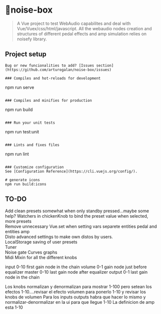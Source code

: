 # 🎸noise-box
> A Vue project to test WebAudio capabilites and deal with Vue/Vuex/css/html/javascript.
All the webaudio nodes creation and structures of different pedal effects and amp simulation relies on noisefy library.

## Project setup
```
Bug or new funcionalities to add? [Issues section](https://github.com/arturogalan/noise-box/issues)

### Compiles and hot-reloads for development
```
npm run serve
```

### Compiles and minifies for production
```
npm run build
```

### Run your unit tests
```
npm run test:unit
```

### Lints and fixes files
```
npm run lint
```

### Customize configuration
See [Configuration Reference](https://cli.vuejs.org/config/).

# generate icons
npm run build:icons
```
## TO-DO
Add clean presets somewhat
when only standby pressed...maybe some help?
Watchers in chickenKnob to bind the preset value when selected, more presets  
Remove unnecessary Vue.set when setting vars
separete entities pedal and entities amp  
Disto advanced settings to make own distos by users.  
LocalStorage saving of user presets  
Tuner  
Noise gate
Curves graphs  
Midi 
Mixin for all the different knobs  
 



input 0-10 first gain node in the chain
volume 0-1 gain node just before equalizer
master 0-10 last gain node after equalizer
output 0-1 last gain node in the chain

Los knobs normalizan y denormalizan para mostrar 1-100 pero setean los efectos 1-10....revisar el efecto volumen para ponerlo 1-10 y revisar los knobs de volumen
Para los inputs outputs habra que hacer lo mismo y normalizar-denormalizar en la ui para que llegue 1-10
La definicion de amp esta 1-10